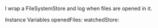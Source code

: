 I wrap a FileSystemStore and log when files are opened in it.

Instance Variables
	openedFiles:		<Object>
	watchedStore:		<FileSystemStore>